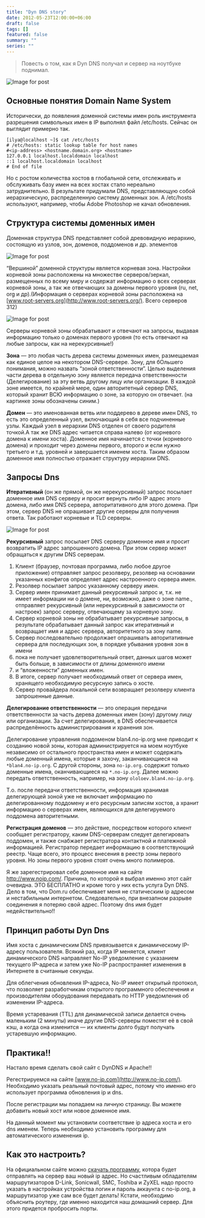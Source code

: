 ```yaml
---
title: "Dyn DNS story"
date: 2012-05-23T12:00:00+06:00
draft: false
tags: []
featured: false
summary: ""
series: ""
---
```


> Повесть о том, как я Dyn DNS получал и сервер на ноутбуке поднимал.

![Image for post](https://miro.medium.com/max/650/0*v-mynggPV7aFAn3E.jpg)

## Основные понятия Domain Name System

Исторически, до появления доменной системы имен роль инструмента разрешения символьных имен в IP выполнял файл /etc/hosts. Сейчас он выглядит примерно так.

```shell
[ilya@localhost ~]$ cat /etc/hosts
# /etc/hosts: static lookup table for host names
#<ip-address> <hostname.domain.org> <hostname>
127.0.0.1 localhost.localdomain localhost
::1 localhost.localdomain localhost
# End of file
```

Но с ростом количества хостов в глобальной сети, отслеживать и обслуживать базу имен на всех хостах стало нереально затруднительно. В результате придумали DNS, представляющую собой иерархическую, распределенную систему доменных зон. А /etc/hosts используют, например, чтобы Adobe Photoshop не качал обновления.

## Структура системы доменных имен

Доменная структура DNS представляет собой древовидную иерархию, состоящую из узлов, зон, доменов, поддоменов и др. элементов

![Image for post](https://miro.medium.com/max/1024/0*KWmL5PBYCp2FsKIE.png)

“Вершиной” доменной структуры является корневая зона. Настройки корневой зоны расположены на множестве серверов/зеркал, размещенных по всему миру и содержат информацию о всех серверах корневой зоны, а так же отвечающих за домены первого уровня (ru, net, org и др).(Информация о серверах корневой зоны расположена на [www.root-servers.org](http://www.root-servers.org/). Всего серверов 312)

![Image for post](https://miro.medium.com/max/1024/0*9LhVymSuGWP7nWNw.png)

Серверы корневой зоны обрабатывают и отвечают на запросы, выдавая информацию только о доменах первого уровня (то есть отвечают на любые запросы, как на нерекурсивные!)

**Зона** — это любая часть дерева системы доменных имен, размещаемая как единое целое на некотором DNS-сервере. Зону, для бОльшего понимания, можно назвать “зоной ответственности”. Целью выделения части дерева в отдельную зону является передача ответственности (Делегирование) за эту ветвь другому лицу или организации. В каждой зоне имеется, по крайней мере, один авторитетный сервер DNS, который хранит ВСЮ информацию о зоне, за которую он отвечает. (на картинке зоны обозначены синим.)

**Домен** — это именованная ветвь или поддерево в дереве имен DNS, то есть это определенный узел, включающий в себя все подчиненные узлы. Каждый узел в иерархии DNS отделен от своего родителя точкой.А так же DNS адрес читается справа налево (от корневого домена к имени хоста). Доменное имя начинается с точки (корневого домена) и проходит через домены первого, второго и если нужно третьего и т.д. уровней и завершается именем хоста. Таким образом доменное имя полностью отражает структуру иерархии DNS.

## Запросы Dns

**Итеративный** (он же прямой, он же нерекурсивный) запрос посылает доменное имя DNS серверу и просит вернуть либо IP адрес этого домена, либо имя DNS сервера, авторитативного для этого домена. При этом, сервер DNS не опрашивает другие серверы для получения ответа. Так работают корневые и TLD серверы.

![Image for post](https://miro.medium.com/max/1024/0*hWqUAUCrvq2FJZaC.png)

**Рекурсивный** запрос посылает DNS серверу доменное имя и просит возвратить IP адрес запрошенного домена. При этом сервер может обращаться к другим DNS серверам.

1. Клиент (браузер, почтовая программа, либо любое другое приложение) отправляет запрос резолверу, резолвер на основании указанных конфигов определяет адрес настроенного сервера имен.
2. Резолвер посылает запрос указанному серверу имен.
3. Сервер имен принимает данный рекурсивный запрос и, т.к. не имеет информации ни о домене, ни, возможно, даже о зоне name., отправляет рекурсивный (или нерекурсивный в зависимости от настроек) запрос серверу, отвечающему за корневую зону.
4. Сервер корневой зоны не обрабатывает рекурсивные запросы, в результате обрабатывает данный запрос как итеративный и возвращает имя и адрес сервера, авторитетного за зону name.
5. Сервер последовательно продолжает опрашивать авторитативные сервера для последующих зон, в порядке убывания уровня зон в имени
6. пока не получает удовлетворительный ответ, данных шагов может быть больше, в зависимости от длины доменного имени
7. и “вложенности” доменных имен.
8. В итоге, сервер получает необходимый ответ от сервера имен, хранящего необходимую ресурсную запись о хосте.
9. Сервер провайдера локальной сети возвращает резолверу клиента запрошенные данные.

**Делегирование ответственности** — это операция передачи ответственности за часть дерева доменных имен (зону) другому лицу или организации. За счет делегирования, в DNS обеспечивается распределённость администрирования и хранения зон.

Делегирование управления поддоменом blan4.no-ip.org мне приводит к созданию новой зоны, которая администрируется на моем ноутбуке независимо от остального пространства имен и может содержать любые доменный имена, которые я захочу, заканчивающиеся на `*blan4.no-ip.org`. С другой стороны, зона `no-ip.org`. содержит только доменные имена, оканчивающиеся на `*.no-ip.org`. Далее можно передать ответственность, например, на зону `ololoev.blan4.no-ip.org`.

Т.о. после передачи ответственности, информация хранимая делегирующей зоной уже не включает информацию по делегированному поддомену и его ресурсным записям хостов, а хранит информацию о серверах имен, являющихся для делегируемого поддомена авторитетными.

**Регистрация доменов** — это действие, посредством которого клиент сообщает регистратору, каким DNS-серверам следует делегировать поддомен, и также снабжает регистратора контактной и платежной информацией. Регистратор передает информацию в соответствующий реестр. Чаще всего, это процесс внесения в реестр зоны первого уровня. Но зоны первого уровня стоят очень много полимеров.

Я же зарегестрировал себе доменное имя на сайте http://www.noip.com/. Причина, по которой я выбрал именно этот сайт очевидна. ЭТО БЕСПЛАТНО и кроме того у них есть услуга Dyn DNS. Дело в том, что Dom.ru обеспечивает меня не статическим ip адресом и нестабильным интернетом. Следовательно, при внезапном разрыве соединения я потеряю свой адрес. Поэтому dns имя будет недействительно!!

## Принцип работы Dyn Dns

Имя хоста с динамическим DNS привязывается к динамическому IP-адресу пользователя. Всякий раз, когда IP меняется, клиент динамического DNS направляет No-IP уведомление с указанием текущего IP-адреса и затем уже No-IP распространяет изменения в Интернете в считанные секунды.

Для облегчения обновления IP-адреса, No-IP имеет открытый протокол, что позволяет разработчикам открытого программного обеспечения и производителям оборудования передавать по HTTP уведомления об изменении IP-адреса.

Время устаревания (TTL) для динамической записи делается очень маленьким (2 минуты) иначе другие DNS-серверы поместят её в свой кэш, а когда она изменится — их клиенты долго будут получать устаревшую информацию.

## Практика!!

Настало время сделать свой сайт с DynDNS и Apache!!

Регестрируемся на сайте [www.no-ip.com](http://www.no-ip.com/). Необходимо указать реальный почтовый адрес, потому что именно его использует программа обновления ip и dns.

После регистрации мы попадаем на личную страницу. Вы можете добавить новый хост или новое доменное имя.

На данный момент мы установили соответствие ip адреса хоста и его dns именем. Теперь необходимо установить программу для автоматического изменения ip.

## Как это настроить?

На официальном сайте можно [скачать программу](http://www.no-ip.com/downloads.php), котора будет отправлять на сервер ваш новый ip адрес. Но счастливым обладателям маршрутизаторов D-Link, Sonicwall, SMC, Toshiba и ZyXEL надо просто указать в настройках устройства логин и пароль аккаунта с no-ip.org, а маршрутизатор уже сам все будет делать! Кстати, необходимо объяснить роутеру, где именно находится наш домашний сервер. Для этого придется пробросить порты.
